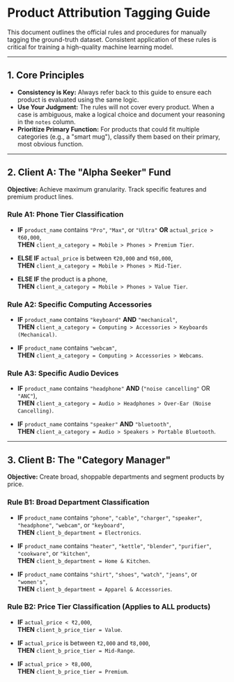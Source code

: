 # Product Attribution Tagging Guide

This document outlines the official rules and procedures for manually tagging the ground-truth dataset. Consistent application of these rules is critical for training a high-quality machine learning model.

---

## 1. Core Principles

- **Consistency is Key:** Always refer back to this guide to ensure each product is evaluated using the same logic.  
- **Use Your Judgment:** The rules will not cover every product. When a case is ambiguous, make a logical choice and document your reasoning in the `notes` column.  
- **Prioritize Primary Function:** For products that could fit multiple categories (e.g., a "smart mug"), classify them based on their primary, most obvious function.  

---

## 2. Client A: The "Alpha Seeker" Fund

**Objective:** Achieve maximum granularity. Track specific features and premium product lines.

### Rule A1: Phone Tier Classification
- **IF** `product_name` contains `"Pro"`, `"Max"`, or `"Ultra"` **OR** `actual_price > ₹60,000`,  
  **THEN** `client_a_category = Mobile > Phones > Premium Tier`.  

- **ELSE IF** `actual_price` is between `₹20,000` and `₹60,000`,  
  **THEN** `client_a_category = Mobile > Phones > Mid-Tier`.  

- **ELSE IF** the product is a phone,  
  **THEN** `client_a_category = Mobile > Phones > Value Tier`.  

### Rule A2: Specific Computing Accessories
- **IF** `product_name` contains `"keyboard"` **AND** `"mechanical"`,  
  **THEN** `client_a_category = Computing > Accessories > Keyboards (Mechanical)`.  

- **IF** `product_name` contains `"webcam"`,  
  **THEN** `client_a_category = Computing > Accessories > Webcams`.  

### Rule A3: Specific Audio Devices
- **IF** `product_name` contains `"headphone"` **AND** (`"noise cancelling"` OR `"ANC"`),  
  **THEN** `client_a_category = Audio > Headphones > Over-Ear (Noise Cancelling)`.  

- **IF** `product_name` contains `"speaker"` **AND** `"bluetooth"`,  
  **THEN** `client_a_category = Audio > Speakers > Portable Bluetooth`.  

---

## 3. Client B: The "Category Manager"

**Objective:** Create broad, shoppable departments and segment products by price.

### Rule B1: Broad Department Classification
- **IF** `product_name` contains `"phone"`, `"cable"`, `"charger"`, `"speaker"`, `"headphone"`, `"webcam"`, or `"keyboard"`,  
  **THEN** `client_b_department = Electronics`.  

- **IF** `product_name` contains `"heater"`, `"kettle"`, `"blender"`, `"purifier"`, `"cookware"`, or `"kitchen"`,  
  **THEN** `client_b_department = Home & Kitchen`.  

- **IF** `product_name` contains `"shirt"`, `"shoes"`, `"watch"`, `"jeans"`, or `"women's"`,  
  **THEN** `client_b_department = Apparel & Accessories`.  

### Rule B2: Price Tier Classification (Applies to ALL products)
- **IF** `actual_price < ₹2,000`,  
  **THEN** `client_b_price_tier = Value`.  

- **IF** `actual_price` is between `₹2,000` and `₹8,000`,  
  **THEN** `client_b_price_tier = Mid-Range`.  

- **IF** `actual_price > ₹8,000`,  
  **THEN** `client_b_price_tier = Premium`.  
